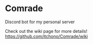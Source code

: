 # Comrade
Discord bot for my personal server

Check out the wiki page for more details!
https://github.com/itchono/Comrade/wiki
